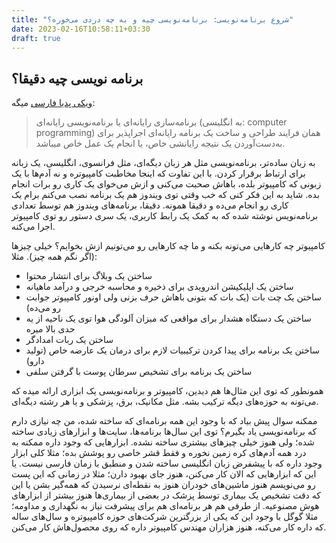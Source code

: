 ```yaml
---
title: "شروع برنامه‌نویسی: برنامه‌نویسی چیه و به چه دردی می‌خوره؟"
date: 2023-02-16T10:58:11+03:30
draft: true
---
```

## برنامه نویسی چیه دقیقا؟
[ویکی پدیا فارسی](https://fa.wikipedia.org/wiki/%D8%A8%D8%B1%D9%86%D8%A7%D9%85%D9%87%E2%80%8C%D9%86%D9%88%DB%8C%D8%B3%DB%8C_%D8%B1%D8%A7%DB%8C%D8%A7%D9%86%D9%87%E2%80%8C%D8%A7%DB%8C) میگه:

> برنامه‌سازی رایانه‌ای یا برنامه‌نویسی رایانه‌ای (به انگلیسی: computer programming) همان فرایند طراحی و ساخت یک برنامه رایانه‌ای اجراپذیر برای به‌دست‌آوردن یک نتیجه رایانشی خاص، یا انجام یک عمل خاص میباشد.

به زبان ساده‌تر، برنامه‌نویسی مثل هر زبان دیگه‌ای، مثل فرانسوی، انگلیسی، یک زبانه برای ارتباط برقرار کردن. با این تفاوت‌ که اینجا مخاطبت کامپیوتره و نه آدم‌ها با یک زبونی که کامپیوتر بلده، باهاش صحبت می‌کنی و ازش می‌خوای یک کاری رو برات انجام بده. شاید به این فکر کنی که خب وقتی توی ویندوز هم یک برنامه نصب می‌کنم برام یک کاری رو انجام می‌ده و دقیقا همونه. دقیقا، برنامه‌‌های ویندوز هم توسط تعدادی برنامه‌نویس نوشته شده که به کمک یک رابط کاربری، یک سری دستور رو توی کامپیوتر اجرا می‌کنه.

 کامپیوتر چه‌ کارهایی می‌تونه بکنه و ما چه کارهایی رو می‌تونیم ازش بخوایم؟ خیلی چیزها (اگر نگم همه چیز). مثلا:
* ساختن یک وبلاگ برای انتشار محتوا
* ساختن یک اپلیکیشن اندرویدی برای ذخیره و محاسبه خرجی و درآمد ماهیانه
* ساختن یک چت بات (یک بات که بتونی باهاش حرف بزنی ولی اونور کامپیوتر جوابت رو می‌ده)
* ساختن یک دستگاه هشدار برای مواقعی که میزان آلودگی هوا توی یک ناحیه از یه حدی بالا میره
* ساختن یک ربات امدادگر
* ساختن یک برنامه برای پیدا کردن ترکیبیات لازم برای درمان یک عارضه خاص (تولید دارو)
* ساختن یک برنامه برای تشخیص سرطان پوست با گرفتن سلفی

همونطور که توی این مثال‌ها هم دیدین، کامپیوتر و برنامه‌نویسی یک ابزاری ارائه‌ میده که می‌تونه به حوزه‌های دیگه ترکیب بشه. مثل مکانیک، برق، پزشکی و یا هر رشته دیگه‌ای.

ممکنه سوال پیش بیاد که با وجود این همه برنامه‌ای که ساخته شده، من چه نیازی دارم که برنامه‌نویسی یاد بگیرم؟ توی این سال‌ها برنامه‌ها، سایت‌ها و ابزارهای زیادی ساخته شده؛ ولی هنوز خیلی چیزهای بیشتری ساخته نشده. ابزارهایی که وجود داره ممکنه به درد همه آدم‌های کره زمین نخوره و فقط قشر خاصی رو پوشش بده؛ مثلا کلی ابزار وجود داره که با پیشفرض زبان انگلیسی ساخته شدن و منطبق با زمان فارسی نیست. یا این که ابزارهایی که الان کار می‌کنن، هنوز جای بهبود دارن؛ مثلا در زمانی که این پست رو می‌نویسم هنوز ماشین‌های خودران هنوز به نقطه‌ای نرسیدن که همه‌گیر بشن یا این که دقت تشخیص یک بیماری توسط پزشک در بعضی از بیماری‌ها هنوز بیشتر از ابزارهای هوش مصنوعیه. از طرفی هم هر برنامه‌ای هم برای پیشرفت نیاز به نگهداری و مداومه؛ مثلا گوگل با وجود این که یکی از بزرگترین شرکت‌های حوزه کامپیوتره و سال‌های ساله که داره کار می‌کنه، هنوز هزاران مهندس کامپیوتر داره که روی محصول‌هاش کار می‌کنن.
